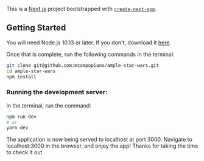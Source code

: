This is a [Next.js](https://nextjs.org/) project bootstrapped with [`create-next-app`](https://github.com/vercel/next.js/tree/canary/packages/create-next-app).

## Getting Started

You will need Node.js 10.13 or later. If you don't, download it [here](https://nodejs.org/en/).

Once that is complete, run the following commands in the terminal:

```bash
git clone git@github.com:mcampopiano/ample-star-wars.git
cd ample-star-wars
npm install
```
### Running the development server:
In the terminal, run the command:
```bash
npm run dev
# or
yarn dev
```
The application is now being served to localhost at port 3000. Navigate to localhost:3000 in the browser,
and enjoy the app! Thanks for taking the time to check it out.
